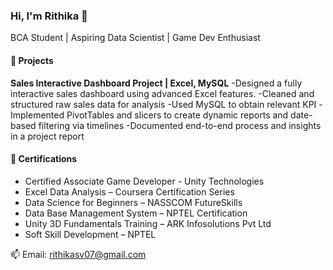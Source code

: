 ### Hi, I'm Rithika 👋  
BCA Student | Aspiring Data Scientist | Game Dev Enthusiast  

#### 🚀 Projects
**Sales Interactive Dashboard Project | Excel, MySQL**
-Designed a fully interactive sales dashboard using advanced Excel features.
-Cleaned and structured raw sales data for analysis
-Used MySQL to obtain relevant KPI
-Implemented PivotTables and slicers to create dynamic reports and date-based filtering via timelines 
-Documented end-to-end process and insights in a project report

#### 📜 Certifications
- Certified Associate Game Developer - Unity Technologies
- Excel Data Analysis – Coursera Certification Series
- Data Science for Beginners – NASSCOM FutureSkills
- Data Base Management System – NPTEL Certification
- Unity 3D Fundamentals Training – ARK Infosolutions Pvt Ltd
- Soft Skill Development – NPTEL
  
📫 Email: rithikasv07@gmail.com
